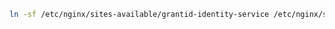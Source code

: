 ﻿```sh
ln -sf /etc/nginx/sites-available/grantid-identity-service /etc/nginx/sites-enabled/grantid-identity-service
```
